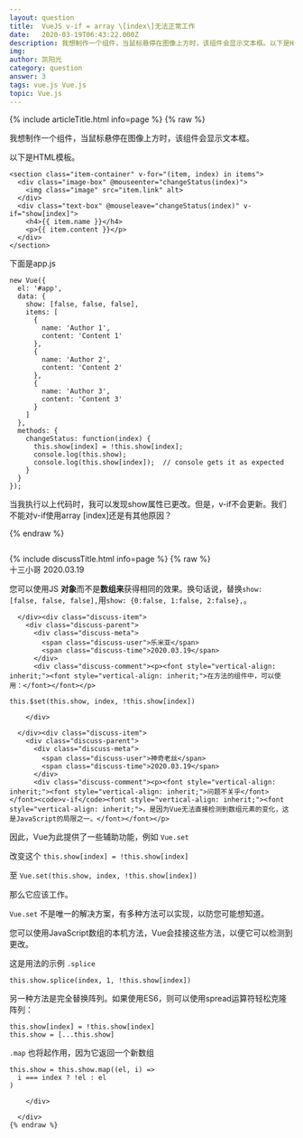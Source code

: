 ```yaml
---
layout: question
title:  VueJS v-if = array \[index\]无法正常工作
date:   2020-03-19T06:43:22.000Z
description: 我想制作一个组件，当鼠标悬停在图像上方时，该组件会显示文本框。以下是HTML模板。<section class="item-container" ...
img: 
author: 凯阳光
category: question
answer: 3
tags: vue.js Vue.js
topic: Vue.js
---
```

<div class="article-root">
  <div class="article">
    {% include articleTitle.html info=page %}
    {% raw %}
    <div class="article-content"><p><font style="vertical-align: inherit;"><font style="vertical-align: inherit;">我想制作一个组件，当鼠标悬停在图像上方时，该组件会显示文本框。</font></font></p>

<p><font style="vertical-align: inherit;"><font style="vertical-align: inherit;">以下是HTML模板。</font></font></p>

<pre><code>&lt;section class="item-container" v-for="(item, index) in items"&gt;<font></font>
  &lt;div class="image-box" @mouseenter="changeStatus(index)"&gt;<font></font>
    &lt;img class="image" src="item.link" alt&gt;<font></font>
  &lt;/div&gt;<font></font>
  &lt;div class="text-box" @mouseleave="changeStatus(index)" v-if="show[index]"&gt;<font></font>
    &lt;h4&gt;{{ item.name }}&lt;/h4&gt;<font></font>
    &lt;p&gt;{{ item.content }}&lt;/p&gt;<font></font>
  &lt;/div&gt;<font></font>
&lt;/section&gt;<font></font>
</code></pre>

<p><font style="vertical-align: inherit;"><font style="vertical-align: inherit;">下面是app.js</font></font></p>

<pre><code>new Vue({<font></font>
  el: '#app',<font></font>
  data: {<font></font>
    show: [false, false, false],<font></font>
    items: [<font></font>
      {<font></font>
        name: 'Author 1',<font></font>
        content: 'Content 1'<font></font>
      },<font></font>
      {<font></font>
        name: 'Author 2',<font></font>
        content: 'Content 2'<font></font>
      },<font></font>
      {<font></font>
        name: 'Author 3',<font></font>
        content: 'Content 3'<font></font>
      }<font></font>
    ]<font></font>
  },<font></font>
  methods: {<font></font>
    changeStatus: function(index) {<font></font>
      this.show[index] = !this.show[index];<font></font>
      console.log(this.show); <font></font>
      console.log(this.show[index]);  // console gets it as expected<font></font>
    }<font></font>
  }<font></font>
});<font></font>
</code></pre>

<p><font style="vertical-align: inherit;"><font style="vertical-align: inherit;">当我执行以上代码时，我可以发现show属性已更改。</font><font style="vertical-align: inherit;">但是，v-if不会更新。</font><font style="vertical-align: inherit;">我们不能对v-if使用array [index]还是有其他原因？</font></font></p></div>
    {% endraw %}
  </div>
  <p style="height: 0;width:0;overflow: hidden;"> 第2416篇《VueJS v-if = array [index]无法正常工作》来自Winter(https://github.com/aiyld/aiyld.github.io)的站点</p>
  <div class="discuss-wrapper">
    {% include discussTitle.html info=page %}
    {% raw %}
    <div class="discuss-item">
        <div class="discuss-parent">
          <div class="discuss-meta">
            <span class="discuss-user">十三小哥</span>
            <span class="discuss-time">2020.03.19</span>
          </div>
          <div class="discuss-comment"><p><font style="vertical-align: inherit;"><font style="vertical-align: inherit;">您可以使用JS </font></font><strong><font style="vertical-align: inherit;"><font style="vertical-align: inherit;">对象</font></font></strong><font style="vertical-align: inherit;"><font style="vertical-align: inherit;">而不是</font></font><strong><font style="vertical-align: inherit;"><font style="vertical-align: inherit;">数组来</font></font></strong><font style="vertical-align: inherit;"><font style="vertical-align: inherit;">获得相同的效果。</font><font style="vertical-align: inherit;">换句话说，替换</font></font><code>show: [false, false, false],</code><font style="vertical-align: inherit;"><font style="vertical-align: inherit;">用</font></font><code>show: {0:false, 1:false, 2:false},</code><font style="vertical-align: inherit;"><font style="vertical-align: inherit;">。</font></font></p></div>
        </div>
        
      </div><div class="discuss-item">
        <div class="discuss-parent">
          <div class="discuss-meta">
            <span class="discuss-user">乐米亚</span>
            <span class="discuss-time">2020.03.19</span>
          </div>
          <div class="discuss-comment"><p><font style="vertical-align: inherit;"><font style="vertical-align: inherit;">在方法的组件中，可以使用：</font></font></p>

<pre><code>this.$set(this.show, index, !this.show[index])
</code></pre></div>
        </div>
        
      </div><div class="discuss-item">
        <div class="discuss-parent">
          <div class="discuss-meta">
            <span class="discuss-user">神奇老丝</span>
            <span class="discuss-time">2020.03.19</span>
          </div>
          <div class="discuss-comment"><p><font style="vertical-align: inherit;"><font style="vertical-align: inherit;">问题不关乎</font></font><code>v-if</code><font style="vertical-align: inherit;"><font style="vertical-align: inherit;">，是因为Vue无法直接检测到数组元素的变化，这是JavaScript的局限之一。</font></font></p>

<p><font style="vertical-align: inherit;"><font style="vertical-align: inherit;">因此，Vue为此提供了一些辅助功能，例如 </font></font><code>Vue.set</code></p>

<p><font style="vertical-align: inherit;"><font style="vertical-align: inherit;">改变这个 </font></font><code>this.show[index] = !this.show[index]</code></p>

<p><font style="vertical-align: inherit;"><font style="vertical-align: inherit;">至 </font></font><code>Vue.set(this.show, index, !this.show[index])</code></p>

<p><font style="vertical-align: inherit;"><font style="vertical-align: inherit;">那么它应该工作。</font></font></p>

<p><code>Vue.set</code><font style="vertical-align: inherit;"><font style="vertical-align: inherit;"> 不是唯一的解决方案，有多种方法可以实现，以防您可能想知道。</font></font></p>

<p><font style="vertical-align: inherit;"><font style="vertical-align: inherit;">您可以使用JavaScript数组的本机方法，Vue会挂接这些方法，以便它可以检测到更改。</font></font></p>

<p><font style="vertical-align: inherit;"><font style="vertical-align: inherit;">这是用法的示例 </font></font><code>.splice</code></p>

<p><code>this.show.splice(index, 1, !this.show[index])</code></p>

<p><font style="vertical-align: inherit;"><font style="vertical-align: inherit;">另一种方法是完全替换阵列。</font><font style="vertical-align: inherit;">如果使用ES6，则可以使用spread运算符轻松克隆阵列：</font></font></p>

<pre><code>this.show[index] = !this.show[index]<font></font>
this.show = [...this.show]<font></font>
</code></pre>

<p><code>.map</code><font style="vertical-align: inherit;"><font style="vertical-align: inherit;"> 也将起作用，因为它返回一个新数组</font></font></p>

<pre><code>this.show = this.show.map((el, i) =&gt;<font></font>
  i === index ? !el : el<font></font>
)<font></font>
</code></pre></div>
        </div>
        
      </div>
    {% endraw %}
  </div>
<div>
